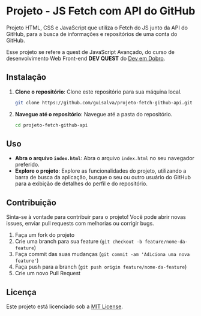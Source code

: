 # Projeto - JS Fetch com API do GitHub

Projeto HTML, CSS e JavaScript que utiliza o Fetch do JS junto da API do GitHub, para a busca de informações e repositórios de uma conta do GitHub.

Esse projeto se refere a quest de JavaScript Avançado, do curso de desenvolvimento Web Front-end **DEV QUEST** do [Dev em Dobro](https://www.instagram.com/devemdobro/).

## Instalação

1. **Clone o repositório**: Clone este repositório para sua máquina local.

    ```bash
    git clone https://github.com/guisalva/projeto-fetch-github-api.git
2. **Navegue até o repositório**: Navegue até a pasta do repositório.
    ```bash
    cd projeto-fetch-github-api
## Uso

- **Abra o arquivo `index.html`**: Abra o arquivo `index.html` no seu navegador preferido.
- **Explore o projeto**: Explore as funcionalidades do projeto, utilizando a barra de busca da aplicação, busque o seu ou outro usuário do GitHub para a exibição de detalhes do perfil e do repositório.

## Contribuição

Sinta-se à vontade para contribuir para o projeto! Você pode abrir novas issues, enviar pull requests com melhorias ou corrigir bugs.

1. Faça um fork do projeto
2. Crie uma branch para sua feature (`git checkout -b feature/nome-da-feature`)
3. Faça commit das suas mudanças (`git commit -am 'Adiciona uma nova feature'`)
4. Faça push para a branch (`git push origin feature/nome-da-feature`)
5. Crie um novo Pull Request

## Licença

Este projeto está licenciado sob a [MIT License](https://opensource.org/licenses/MIT).